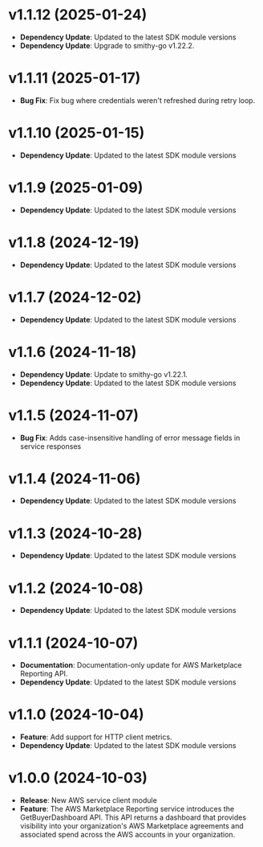 # v1.1.12 (2025-01-24)

* **Dependency Update**: Updated to the latest SDK module versions
* **Dependency Update**: Upgrade to smithy-go v1.22.2.

# v1.1.11 (2025-01-17)

* **Bug Fix**: Fix bug where credentials weren't refreshed during retry loop.

# v1.1.10 (2025-01-15)

* **Dependency Update**: Updated to the latest SDK module versions

# v1.1.9 (2025-01-09)

* **Dependency Update**: Updated to the latest SDK module versions

# v1.1.8 (2024-12-19)

* **Dependency Update**: Updated to the latest SDK module versions

# v1.1.7 (2024-12-02)

* **Dependency Update**: Updated to the latest SDK module versions

# v1.1.6 (2024-11-18)

* **Dependency Update**: Update to smithy-go v1.22.1.
* **Dependency Update**: Updated to the latest SDK module versions

# v1.1.5 (2024-11-07)

* **Bug Fix**: Adds case-insensitive handling of error message fields in service responses

# v1.1.4 (2024-11-06)

* **Dependency Update**: Updated to the latest SDK module versions

# v1.1.3 (2024-10-28)

* **Dependency Update**: Updated to the latest SDK module versions

# v1.1.2 (2024-10-08)

* **Dependency Update**: Updated to the latest SDK module versions

# v1.1.1 (2024-10-07)

* **Documentation**: Documentation-only update for AWS Marketplace Reporting API.
* **Dependency Update**: Updated to the latest SDK module versions

# v1.1.0 (2024-10-04)

* **Feature**: Add support for HTTP client metrics.
* **Dependency Update**: Updated to the latest SDK module versions

# v1.0.0 (2024-10-03)

* **Release**: New AWS service client module
* **Feature**: The AWS Marketplace Reporting service introduces the GetBuyerDashboard API. This API returns a dashboard that provides visibility into your organization's AWS Marketplace agreements and associated spend across the AWS accounts in your organization.

